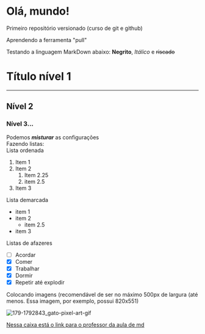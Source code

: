 # Olá, mundo!
 Primeiro repositório versionado (curso de git e github) 

Aprendendo a ferramenta "pull"

Testando a linguagem MarkDown abaixo: 
**Negrito**, *Itálico* e ~~riscado~~
# Título nível 1 
***
## Nível 2 <br>
### Nível 3...

Podemos ***misturar*** as configurações <br>
Fazendo listas: <br>
Lista ordenada
1. Item 1
1. Item 2
   1. Item 2.25
   84. item 2.5
482. Item 3

Lista demarcada
* item 1
* item 2
   * item 2.5
* item 3

Listas de afazeres <br>
- [ ] Acordar
- [x] Comer
- [x] Trabalhar
- [x] Dormir
- [x] Repetir até explodir <br>

Colocando imagens (recomendável de ser no máximo 500px de largura (até menos. Essa imagem, por exemplo, possui 820x551) <br>

![179-1792843_gato-pixel-art-gif](https://user-images.githubusercontent.com/129119756/229937027-32522360-babc-43d0-af2d-5f475c1b7c30.png) <br>

[Nessa caixa está o link para o professor da aula de md](https://github.com/gustavoguanabara/git-github)
